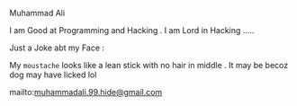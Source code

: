 Muhammad Ali 

I am Good at Programming and Hacking . I am Lord in Hacking .....

Just a Joke abt my Face :

My ```moustache``` looks like a  lean stick with no hair in middle . It may be becoz dog may have licked lol

mailto:muhammadali.99.hide@gmail.com
